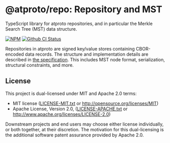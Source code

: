 # @atproto/repo: Repository and MST

TypeScript library for atproto repositories, and in particular the Merkle Search Tree (MST) data structure.

[![NPM](https://img.shields.io/npm/v/@atproto/repo)](https://www.npmjs.com/package/@atproto/repo)
[![Github CI Status](https://github.com/bluesky-social/atproto/actions/workflows/repo.yaml/badge.svg)](https://github.com/bluesky-social/atproto/actions/workflows/repo.yaml)

Repositories in atproto are signed key/value stores containing CBOR-encoded data records. The structure and implementation details are described in [the specification](https://atproto.com/specs/repository). This includes MST node format, serialization, structural constraints, and more.

## License

This project is dual-licensed under MIT and Apache 2.0 terms:

- MIT license ([LICENSE-MIT.txt](https://github.com/bluesky-social/atproto/blob/main/LICENSE-MIT.txt) or http://opensource.org/licenses/MIT)
- Apache License, Version 2.0, ([LICENSE-APACHE.txt](https://github.com/bluesky-social/atproto/blob/main/LICENSE-APACHE.txt) or http://www.apache.org/licenses/LICENSE-2.0)

Downstream projects and end users may choose either license individually, or both together, at their discretion. The motivation for this dual-licensing is the additional software patent assurance provided by Apache 2.0.
